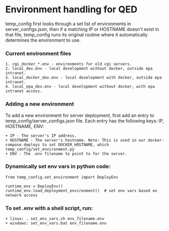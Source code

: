 # Environment handling for QED

temp_config first looks through a set list of environments in server_configs.json, then
if a matching IP or HOSTNAME doesn't exist in that file, temp_config runs its original routine where it automatically determines the environment to use.

### Current environment files
	1. cgi_docker_*.env - environments for old cgi servers.
	2. local_dev.env - local development without docker, outside epa intranet.
	3. local_docker_dev.env - local development with docker, outside epa intranet.
	4. local_epa_dev.env - local development without docker, with epa intranet access.

### Adding a new environment

To add a new environment for server deployment, first add an entry to temp_config/server_configs.json file. Each entry has the following keys: IP, HOSTNAME, ENV:

	+ IP - The server's IP address.
	+ HOSTNAME - The server's hostname. Note: This is used in our docker-compose deploys to set DOCKER_HOSTNAME, which temp_config/set_environment.py 
	+ ENV - The .env filename to point to for the server. 

### Dynamically set env vars in python code:

	from temp_config.set_environment import DeployEnv

	runtime_env = DeployEnv()
	runtime_env.load_deployment_environment()  # set env vars based on network access

### To set .env with a shell script, run:

	+ linux: . set_env_vars.sh env_filename.env
	+ windows: set_env_vars.bat env_filename.env